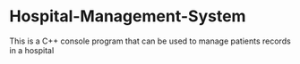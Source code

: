 # Hospital-Management-System
This is a C++ console program that can be used to manage patients records in a hospital
